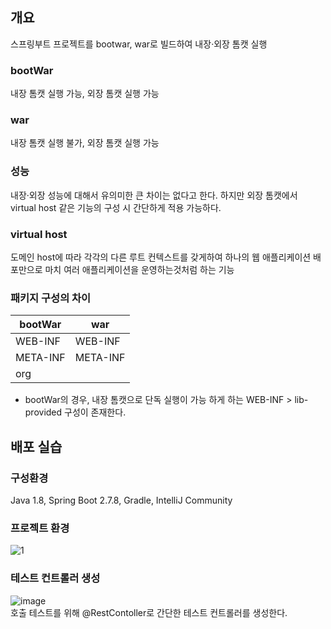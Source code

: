 ## 개요
스프링부트 프로젝트를 bootwar, war로 빌드하여 내장·외장 톰캣 실행

### bootWar
내장 톰캣 실행 가능, 외장 톰캣 실행 가능

### war
내장 톰캣 실행 불가, 외장 톰캣 실행 가능

### 성능
내장·외장 성능에 대해서 유의미한 큰 차이는 없다고 한다. 하지만 외장 톰캣에서 virtual host 같은 기능의 구성 시 간단하게 적용 가능하다.

### virtual host
도메인 host에 따라 각각의 다른 루트 컨텍스트를 갖게하여 하나의 웹 애플리케이션 배포만으로 마치 여러 애플리케이션을 운영하는것처럼 하는 기능

### 패키지 구성의 차이
|bootWar|war|
|---|-------|
|WEB-INF|WEB-INF|
|META-INF|META-INF|
|org||

- bootWar의 경우, 내장 톰캣으로 단독 실행이 가능 하게 하는 WEB-INF > lib-provided 구성이 존재한다.

## 배포 실습

### 구성환경
Java 1.8, Spring Boot 2.7.8, Gradle, IntelliJ Community

### 프로젝트 환경
![1](https://user-images.githubusercontent.com/13326651/219359023-49d286aa-58bb-4fcc-b51b-3e5998617e2d.PNG)

### 테스트 컨트롤러 생성
![image](https://user-images.githubusercontent.com/13326651/219362921-90b60fff-2191-4c8f-a077-0fb0ad37e223.png)   
호출 테스트를 위해 @RestContoller로 간단한 테스트 컨트롤러를 생성한다.



